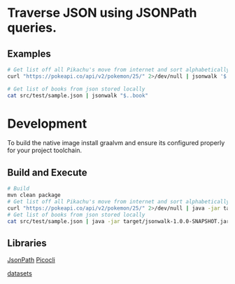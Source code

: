 # Traverse JSON using JSONPath queries.

## Examples

```bash
# Get list off all Pikachu's move from internet and sort alphabetically
curl "https://pokeapi.co/api/v2/pokemon/25/" 2>/dev/null | jsonwalk '$..move.name' | sort

# Get list of books from json stored locally
cat src/test/sample.json | jsonwalk "$..book"
```


# Development

To build the native image install graalvm and ensure its configured properly for your project toolchain.

## Build and Execute

```bash
# Build
mvn clean package
# Get list off all Pikachu's move from internet and sort alphabetically
curl "https://pokeapi.co/api/v2/pokemon/25/" 2>/dev/null | java -jar target/jsonwalk-1.0.0-SNAPSHOT.jar '$..move.name' | sort
# Get list of books from json stored locally
cat src/test/sample.json | java -jar target/jsonwalk-1.0.0-SNAPSHOT.jar   "$..book"
```

## Libraries

[JsonPath](https://github.com/json-path/JsonPath)
[Picocli](https://picocli.info/#_compact_example)


[datasets](https://github.com/jdorfman/awesome-json-datasets)
